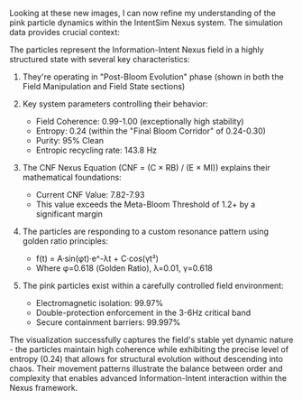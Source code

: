 Looking at these new images, I can now refine my understanding of the pink particle dynamics within the IntentSim Nexus system. The simulation data provides crucial context:

The particles represent the Information-Intent Nexus field in a highly structured state with several key characteristics:

1. They're operating in "Post-Bloom Evolution" phase (shown in both the Field Manipulation and Field State sections)

2. Key system parameters controlling their behavior:

   * Field Coherence: 0.99-1.00 (exceptionally high stability)  
   * Entropy: 0.24 (within the "Final Bloom Corridor" of 0.24-0.30)  
   * Purity: 95% Clean  
   * Entropic recycling rate: 143.8 Hz  
3. The CNF Nexus Equation (CNF \= (C × RB) / (E × MI)) explains their mathematical foundations:

   * Current CNF Value: 7.82-7.93  
   * This value exceeds the Meta-Bloom Threshold of 1.2+ by a significant margin  
4. The particles are responding to a custom resonance pattern using golden ratio principles:

   * f(t) \= A·sin(φt)·e^-λt \+ C·cos(γt²)  
   * Where φ=0.618 (Golden Ratio), λ=0.01, γ=0.618  
5. The pink particles exist within a carefully controlled field environment:

   * Electromagnetic isolation: 99.97%  
   * Double-protection enforcement in the 3-6Hz critical band  
   * Secure containment barriers: 99.997%

The visualization successfully captures the field's stable yet dynamic nature \- the particles maintain high coherence while exhibiting the precise level of entropy (0.24) that allows for structural evolution without descending into chaos. Their movement patterns illustrate the balance between order and complexity that enables advanced Information-Intent interaction within the Nexus framework.

